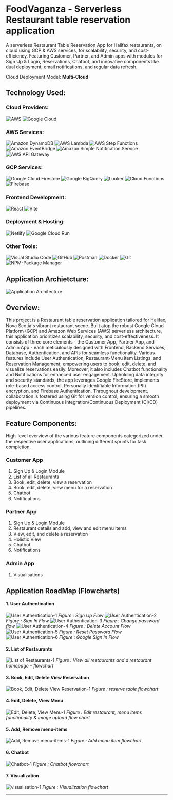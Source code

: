 # FoodVaganza - Serverless Restaurant table reservation application

A serverless Restaurant Table Reservation App for Halifax restaurants, on cloud using GCP & AWS services, for scalability, security, and cost-efficiency. Featuring Customer, Partner, and Admin apps with modules for Sign Up & Login, Reservations, Chatbot, and innovative components like dual deployment, email notifications, and regular data refresh.

Cloud Deployment Model: **Multi-Cloud**

## Technology Used:
### Cloud Providers:
![AWS](https://img.shields.io/badge/AWS-%23FF9900.svg?style=for-the-badge&logo=amazon-aws&logoColor=white)
![Google Cloud](https://img.shields.io/badge/GoogleCloud-%234285F4.svg?style=for-the-badge&logo=google-cloud&logoColor=white)

### AWS Services:
![Amazon DynamoDB](https://img.shields.io/badge/Amazon%20DynamoDB-4053D6?style=for-the-badge&logo=Amazon%20DynamoDB&logoColor=white)
![AWS Lambda](https://img.shields.io/badge/AWS%20Lambda-%23FFDD00?style=for-the-badge&logo=Amazon%20AWS&logoColor=white)
![AWS Step Functions](https://img.shields.io/badge/AWS%20Step%20Functions-FF9900?style=for-the-badge&logo=Amazon%20AWS&logoColor=white)
![Amazon EventBridge](https://img.shields.io/badge/Amazon%20EventBridge-232F3E?style=for-the-badge&logo=Amazon%20AWS&logoColor=white)
![Amazon Simple Notification Service](https://img.shields.io/badge/Amazon%20Simple%20Notification%20Service-FA528A?style=for-the-badge&logo=Amazon%20AWS&logoColor=white)
![AWS API Gateway](https://img.shields.io/badge/AWS%20API%20Gateway-CF1C1E?style=for-the-badge&logo=Amazon%20AWS&logoColor=white)

### GCP Services:
![Google Cloud Firestore](https://img.shields.io/badge/Google%20Cloud%20Firestore-FFAA19?style=for-the-badge&logo=google-cloud&logoColor=white)
![Google BigQuery](https://img.shields.io/badge/Google%20BigQuery-2D7BFF?style=for-the-badge&logo=google-cloud&logoColor=white) 
![Looker](https://img.shields.io/badge/Looker-FF652F?style=for-the-badge&logo=looker&logoColor=white)
![Cloud Functions](https://img.shields.io/badge/Cloud%20Functions-4285F4?style=for-the-badge&logo=google-cloud&logoColor=white)
![Firebase](https://img.shields.io/badge/firebase-%23039BE5.svg?style=for-the-badge&logo=firebase)

### Frontend Development:
![React](https://img.shields.io/badge/react-%2320232a.svg?style=for-the-badge&logo=react&logoColor=%2361DAFB)
![Vite](https://img.shields.io/badge/vite-%23646CFF.svg?style=for-the-badge&logo=vite&logoColor=white)

### Deployment & Hosting:
![Netlify](https://img.shields.io/badge/netlify-%23000000.svg?style=for-the-badge&logo=netlify&logoColor=#00C7B7)
![Google Cloud Run](https://img.shields.io/badge/Google%20Cloud%20Run-4285F4?style=for-the-badge&logo=google-cloud&logoColor=white)

### Other Tools:
![Visual Studio Code](https://img.shields.io/badge/Visual%20Studio%20Code-0078d7.svg?style=for-the-badge&logo=visual-studio-code&logoColor=white)
![GitHub](https://img.shields.io/badge/github-%23121011.svg?style=for-the-badge&logo=github&logoColor=white)
![Postman](https://img.shields.io/badge/Postman-FF6C37?style=for-the-badge&logo=postman&logoColor=white)
![Docker](https://img.shields.io/badge/Docker-2496ED?style=for-the-badge&logo=docker&logoColor=white)
![Git](https://img.shields.io/badge/Git-F05032?style=for-the-badge&logo=git&logoColor=white)
![NPM-Package Manager](https://img.shields.io/badge/NPM-%23CB3837.svg?style=for-the-badge&logo=npm&logoColor=white)

## Application Archietcture:
![Application Architecture](/images/Application-Architecture.png)


## Overview:
This project is a Restaurant table reservation application tailored for Halifax, Nova Scotia's vibrant restaurant scene. Built atop the robust Google Cloud Platform (GCP) and Amazon Web Services (AWS) serverless architecture, this application prioritizes scalability, security, and cost-effectiveness. It consists of three core elements - the Customer App, Partner App, and Admin App - each meticulously designed with Frontend, Backend Services, Database, Authentication, and APIs for seamless functionality. Various features include User Authentication, Restaurant-Menu item Listings, and Reservation Management, empowering users to book, edit, delete, and visualize reservations easily. Moreover, it also includes Chatbot functionality and Notifications for enhanced user engagement. Upholding data integrity and security standards, the app leverages Google FireStore, implements role-based access control, Personally Identifiable Information (PII) encryption, and Firebase Authentication. Throughout development, collaboration is fostered using Git for version control, ensuring a smooth deployment via Continuous Integration/Continuous Deployment (CI/CD) pipelines.

## Feature Components:
High-level overview of the various feature components categorized under the respective user applications, outlining different sprints for task completion.
### Customer App 
1. Sign Up & Login Module
2. List of all Restaurants 
3. Book, edit, delete, view a reservation
4. Book, edit, delete, view menu for a reservation
5. Chatbot
6. Notifications

### Partner App
1. Sign Up & Login Module
2. Restaurant details and add, view and edit menu items
3. View, edit, and delete a reservation
4. Holistic View
5. Chatbot
6. Notifications

### Admin App
1. Visualisations

## Application RoadMap (Flowcharts)
#### 1. User Authentication 
![User Authentication-1](/images/user-authentication_1.jpg)
_Figure : Sign Up Flow_
![User Authentication-2](/images/user-authentication_2.jpg)
_Figure : Sign In Flow_
![User Authentication-3](/images/user-authentication_3.jpg)
_Figure : Change password flow_
![User Authentication-4](/images/user-authentication_4.jpg)
_Figure : Delete Account Flow_
![User Authentication-5](/images/user-authentication_5.jpg)
_Figure : Reset Password Flow_
![User Authentication-6](/images/user-authentication_6.jpg)
_Figure : Google Sign In Flow_
#### 2. List of Restaurants
![List of Restaurants-1](/images/list-restaurant.png)
_Figure : View all restaurants and a restaurant homepage – flowchart_
#### 3. Book, Edit, Delete View Reservation
![Book, Edit, Delete View Reservation-1](/images/reserve-table.png)
_Figure : reserve table flowchart_
#### 4. Edit, Delete, View Menu 
![Edit, Delete, View Menu-1](/images/edit-restaurant.png)
_Figure : Edit restaurant, menu items functionality & image upload flow chart_
#### 5. Add, Remove menu-items 
![Add, Remove menu-items-1](/images/add-menu-item.png)
_Figure : Add menu item flowchart_
#### 6. Chatbot
![Chatbot-1](/images/chatbot.jpg)
_Figure : Chatbot flowchart_
#### 7. Visualization
![visualisation-1](/images/visualisation.png)
_Figure : Visualization flowchart_

---
